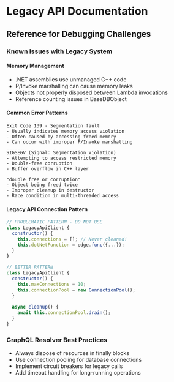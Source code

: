 # Legacy API Documentation
## Reference for Debugging Challenges

### Known Issues with Legacy System

#### Memory Management
- .NET assemblies use unmanaged C++ code
- P/Invoke marshalling can cause memory leaks
- Objects not properly disposed between Lambda invocations
- Reference counting issues in BaseDBObject

#### Common Error Patterns

```
Exit Code 139 - Segmentation fault
- Usually indicates memory access violation
- Often caused by accessing freed memory
- Can occur with improper P/Invoke marshalling

SIGSEGV (Signal: Segmentation Violation)
- Attempting to access restricted memory
- Double-free corruption
- Buffer overflow in C++ layer

"double free or corruption"
- Object being freed twice
- Improper cleanup in destructor
- Race condition in multi-threaded access
```

#### Legacy API Connection Pattern

```javascript
// PROBLEMATIC PATTERN - DO NOT USE
class LegacyApiClient {
  constructor() {
    this.connections = []; // Never cleaned!
    this.dotNetFunction = edge.func({...});
  }
}

// BETTER PATTERN
class LegacyApiClient {
  constructor() {
    this.maxConnections = 10;
    this.connectionPool = new ConnectionPool();
  }
  
  async cleanup() {
    await this.connectionPool.drain();
  }
}
```

### GraphQL Resolver Best Practices

- Always dispose of resources in finally blocks
- Use connection pooling for database connections
- Implement circuit breakers for legacy calls
- Add timeout handling for long-running operations
